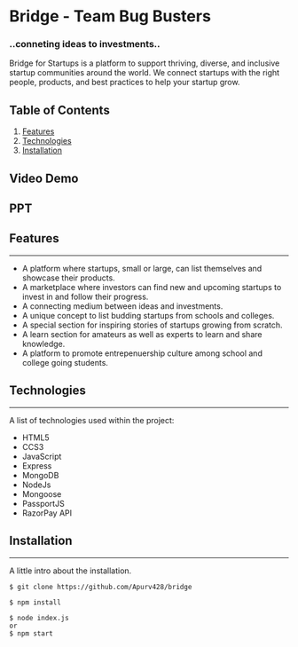 # Bridge - Team Bug Busters

### ..conneting ideas to investments..

Bridge for Startups is a platform to support thriving, diverse, and inclusive startup communities around the world. We connect startups with the right people, products, and best practices to help your startup grow.

## Table of Contents
1. [Features](#features)
2. [Technologies](#technologies)
3. [Installation](#installation)

## Video Demo

## PPT



## Features
***

* A platform where startups, small or large, can list themselves and showcase their products.
* A marketplace where investors can find new and upcoming startups to invest in and follow their progress.
* A connecting medium between ideas and investments.
* A unique concept to list budding startups from schools and colleges.
* A special section for inspiring stories of startups growing from scratch.
* A learn section for amateurs as well as experts to learn and share knowledge.
* A platform to promote entrepenuership culture among school and college going students.

## Technologies
***
A list of technologies used within the project:
* HTML5
* CCS3
* JavaScript
* Express
* MongoDB
* NodeJs
* Mongoose
* PassportJS
* RazorPay API 

## Installation
***
A little intro about the installation. 
```
$ git clone https://github.com/Apurv428/bridge

```
```
$ npm install

```
```
$ node index.js 
or
$ npm start
```

